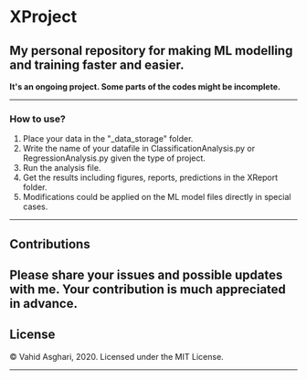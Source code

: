 # XProject
## My personal repository for making ML modelling and training faster and easier.

**It's an ongoing project. Some parts of the codes might be incomplete.**

---
### How to use?
1. Place your data in the "_data_storage" folder.
2. Write the name of your datafile in ClassificationAnalysis.py or RegressionAnalysis.py given the type of project.
3. Run the analysis file.
4. Get the results including figures, reports, predictions in the XReport folder.
5. Modifications could be applied on the ML model files directly in special cases.

---
## Contributions
Please share your issues and possible updates with me. Your contribution is much appreciated in advance.
---
## License
© Vahid Asghari, 2020. Licensed under the MIT License.

---